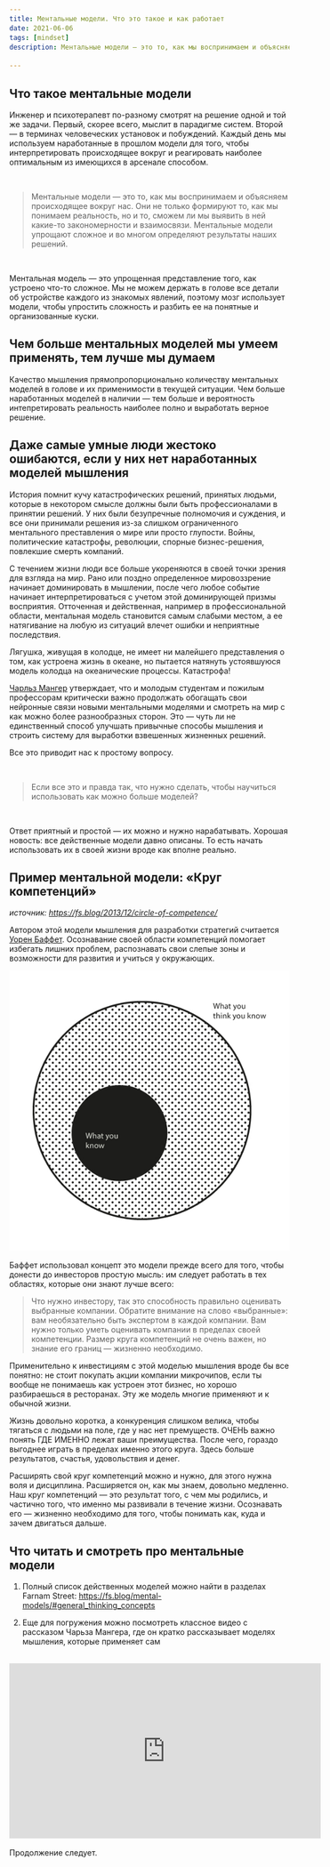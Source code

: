 ```yaml
---
title: Ментальные модели. Что это такое и как работает
date: 2021-06-06
tags: [mindset]
description: Ментальные модели — это то, как мы воспринимаем и объясняем себе мир вокруг себя. Они не только формируют то, как мы понимаем происходящее вокруг...

---
```


## Что такое ментальные модели

Инженер и психотерапевт по-разному смотрят на решение одной и той же задачи. Первый, скорее всего, мыслит в парадигме систем. Второй — в терминах человеческих установок и побуждений. Каждый день мы используем наработанные в прошлом модели для того, чтобы интерпретировать происходящее вокруг и реагировать наиболее оптимальным из имеющихся в арсенале способом.

<br>

> Ментальные модели — это то, как мы воспринимаем и объясняем происходящее вокруг нас. Они не только формируют то, как мы понимаем реальность, но и то, сможем ли мы выявить в ней какие-то закономерности и взаимосвязи. Ментальные модели упрощают сложное и во многом определяют результаты наших решений.

<br>

Ментальная модель — это упрощенная представление того, как устроено что-то сложное. Мы не можем держать в голове все детали об устройстве каждого из знакомых явлений, поэтому мозг использует модели, чтобы упростить сложность и разбить ее на понятные и организованные куски.

<!-- ![](/media/mental_models.jpg) -->

## Чем больше ментальных моделей мы умеем применять, тем лучше мы думаем

Качество мышления прямопропорционально количеству ментальных моделей в голове и их применимости в текущей ситуации. Чем больше наработанных моделей в наличии — тем больше и вероятность интепретировать реальность наиболее полно и выработать верное решение.

## Даже самые умные люди жестоко ошибаются, если у них нет наработанных моделей мышления

История помнит кучу катастрофических решений, принятых людьми, которые в некотором смысле должны были быть профессионалами в принятии решений. У них были безупречные полномочия и суждения, и все они принимали решения из-за слишком ограниченного ментального преставления о мире или просто глупости. Войны, политические катастрофы, революции, спорные бизнес-решения, повлекшие смерть компаний. 

С течением жизни люди все больше укореняются в своей точки зрения для взгляда на мир. Рано или поздно определенное мировоззрение начинает доминировать в мышлении, после чего любое событие начинает интерпретироваться с учетом этой доминирующей призмы восприятия. Отточенная и действенная, например в профессиональной области, ментальная модель становится самым слабыми местом, а ее натягивание на любую из ситуаций влечет ошибки и неприятные последствия.

Лягушка, живущая в колодце, не имеет ни малейшего представления о том, как устроена жизнь в океане, но пытается натянуть устоявшуюся модель колодца на океанические процессы. Катастрофа!

[Чарльз Мангер](https://en.wikipedia.org/wiki/Charlie_Munger) утверждает, что и молодым студентам и пожилым профессорам критически важно продолжать обогащать свои нейронные связи новыми ментальными моделями и смотреть на мир с как можно более разнообразных сторон. Это — чуть ли не единственный способ улучшать привычные способы мышления и строить систему для выработки взвешенных жизненных решений.

Все это приводит нас к простому вопросу.

<br>

> Если все это и правда так, что нужно сделать, чтобы научиться использовать как можно больше моделей?

<br>


Ответ приятный и простой — их можно и нужно нарабатывать. Хорошая новость: все действенные модели давно описаны. То есть начать использовать их в своей жизни вроде как вполне реально.

## Пример ментальной модели: «Круг компетенций»
*источник: https://fs.blog/2013/12/circle-of-competence/*

Автором этой модели мышления для разработки стратегий считается [Уорен Баффет](https://en.wikipedia.org/wiki/Warren_Buffett). Осознавание своей области компетенций помогает избегать лишних проблем, распознавать свои слепые зоны и возможности для развития и учиться у окружающих.

![](/media/circle-competence.jpg)

Баффет использовал концепт это модели прежде всего для того, чтобы донести до инвесторов простую мысль: им следует работать в тех областях, которые они знают лучше всего:
> Что нужно инвестору, так это способность правильно оценивать выбранные компании. Обратите внимание на слово «выбранные»: вам необязательно быть экспертом в каждой компании. Вам нужно только уметь оценивать компании в пределах своей компетенции. Размер круга компетенций не очень важен, но знание его границ — жизненно необходимо.

Применительно к инвестициям с этой моделью мышления вроде бы все понятно: не стоит покупать акции компании микрочипов, если ты вообще не понимаешь как устроен этот бизнес, но хорошо разбираешься в ресторанах. Эту же модель многие применяют и к обычной жизни.

Жизнь довольно коротка, а конкуренция слишком велика, чтобы тягаться с людьми на поле, где у нас нет премуществ. ОЧЕНЬ важно понять ГДЕ ИМЕННО лежат ваши преимущества. После чего, гораздо выгоднее играть в пределах именно этого круга. Здесь больше результатов, счастья, удовольствия и денег.

Расширять свой круг компетенций можно и нужно, для этого нужна воля и дисциплина. Расширяется он, как мы знаем, довольно медленно. Наш круг компетенций — это результат того, с чем мы родились, и частично того, что именно мы развивали в течение жизни. Осознавать его — жизненно необходимо для того, чтобы понимать как, куда и зачем двигаться дальше.

## Что читать и смотреть про ментальные модели

1. Полный список действенных моделей можно найти в разделах Farnam Street: https://fs.blog/mental-models/#general_thinking_concepts

2. Еще для погружения можно посмотреть классное видео с рассказом Чарьза Мангера, где он кратко рассказывает моделях мышления, которые применяет сам
<br><br>
<iframe width="560" height="315" src="https://www.youtube.com/embed/ZuHHmVX8a00" frameborder="0" allowfullscreen></iframe>

Продолжение следует. 